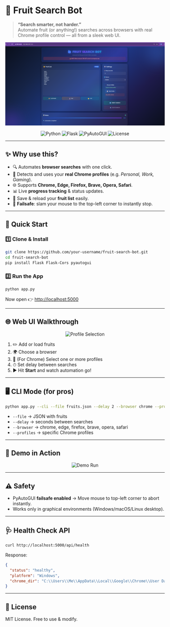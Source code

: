 # 🍎 Fruit Search Bot  
> **“Search smarter, not harder.”**  
Automate fruit (or anything!) searches across browsers with real Chrome profile control — all from a sleek web UI.  

<p align="center">
  <img src="screenshots/ui_home.png" alt="UI Screenshot" width="700">
</p>  

<p align="center">
  <img src="https://img.shields.io/badge/python-3.9+-blue.svg" alt="Python">
  <img src="https://img.shields.io/badge/framework-Flask-green.svg" alt="Flask">
  <img src="https://img.shields.io/badge/automation-PyAutoGUI-orange.svg" alt="PyAutoGUI">
  <img src="https://img.shields.io/badge/license-MIT-lightgrey.svg" alt="License">
</p>  

---

## ✨ Why use this?
- 🔍 Automates **browser searches** with one click.  
- 👤 Detects and uses your **real Chrome profiles** (e.g. *Personal, Work, Gaming*).  
- 🌐 Supports **Chrome, Edge, Firefox, Brave, Opera, Safari**.  
- 📊 Live **progress tracking** & status updates.  
- 💾 Save & reload your **fruit list** easily.  
- 🛑 **Failsafe**: slam your mouse to the top-left corner to instantly stop.  

---

## 🚀 Quick Start

### 1️⃣ Clone & Install
```bash
git clone https://github.com/your-username/fruit-search-bot.git
cd fruit-search-bot
pip install Flask Flask-Cors pyautogui
```

### 2️⃣ Run the App
```bash
python app.py
```
Now open 👉 [http://localhost:5000](http://localhost:5000)  

---

## 🌐 Web UI Walkthrough
<p align="center">
  <img src="screenshots/profile_select.png" alt="Profile Selection" width="700">
</p>  

1. ✏️ Add or load fruits  
2. 🌍 Choose a browser  
3. 👤 (For Chrome) Select one or more profiles  
4. ⏱ Set delay between searches  
5. ▶️ Hit **Start** and watch automation go!  

---

## 🖥️ CLI Mode (for pros)
```bash
python app.py --cli --file fruits.json --delay 2 --browser chrome --profiles "Work" "Personal"
```
- `--file` → JSON with fruits  
- `--delay` → seconds between searches  
- `--browser` → chrome, edge, firefox, brave, opera, safari  
- `--profiles` → specific Chrome profiles  

---

## 📸 Demo in Action
<p align="center">
  <img src="screenshots/running_demo.gif" alt="Demo Run" width="700">
</p>  

---

## ⚠️ Safety
- PyAutoGUI **failsafe enabled** → Move mouse to top-left corner to abort instantly.  
- Works only in graphical environments (Windows/macOS/Linux desktop).  

---

## 🩺 Health Check API
```bash
curl http://localhost:5000/api/health
```
Response:
```json
{
  "status": "healthy",
  "platform": "Windows",
  "chrome_dir": "C:\\Users\\Me\\AppData\\Local\\Google\\Chrome\\User Data"
}
```

---

## 📜 License
MIT License. Free to use & modify.  
